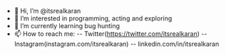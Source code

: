 - 👋 Hi, I’m @itsrealkaran
- 👀 I’m interested in programming, acting and exploring
- 🌱 I’m currently learning bug hunting
- 📫 How to reach me:
-- Twitter(https://twitter.com/itsrealkaran)
-- Instagram(instagram.com/itsrealkaran)
-- linkedin.com/in/itsrealkaran


<!---
itsrealkaran/itsrealkaran is a ✨ special ✨ repository because its `README.md` (this file) appears on your GitHub profile.
You can click the Preview link to take a look at your changes.
--->
